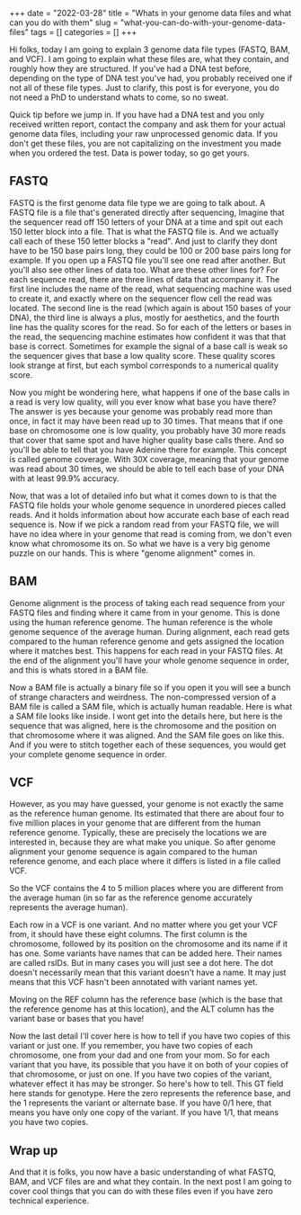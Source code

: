+++ 
date = "2022-03-28"
title = "Whats in your genome data files and what can you do with them"
slug = "what-you-can-do-with-your-genome-data-files" 
tags = []
categories = []
+++

Hi folks, today I am going to explain 3 genome data file types (FASTQ, BAM, and VCF). I am going to explain what these files are, what they contain, and roughly how they are structured. If you've had a DNA test before, depending on the type of DNA test you've had, you probably received one if not all of these file types. Just to clarify, this post is for everyone, you do not need a PhD
to understand whats to come, so no sweat.

Quick tip before we jump in. If you have had a DNA test and you only received written report, contact the company and ask them for your actual genome data files, including your raw unprocessed genomic data. If you don't get these files, you are not capitalizing on the investment you made when you ordered the test. Data is power today, so go get yours.

## FASTQ

FASTQ is the first genome data file type we are going to talk about. A FASTQ file is a file that's generated directly after sequencing, Imagine that the sequencer read off 150 letters of your DNA at a time and spit out each 150 letter block into a file. That is what the FASTQ file is. And we actually call each of these 150 letter blocks a "read". And just to clarify they dont have to be 150 base pairs long, they could be 100 or 200 base pairs long for example. If you open up a FASTQ file you'll see one read after another. But you'll also see other lines of data too. What are these other lines for? For each sequence read, there are three lines of data that accompany it. The first line includes the name of the read, what sequencing machine was used to create it, and exactly where on the sequencer flow cell the read was located. The second line is the read (which again is about 150 bases of your DNA), the third line is always a plus, mostly for aesthetics, and the fourth line has the quality scores for the read. So for each of the letters or bases in the read, the sequencing machine estimates how confident it was that that base is correct. Sometimes for example the signal of a base call is weak so the sequencer gives that base a low quality score. These quality scores look strange at first, but each symbol corresponds to a numerical quality score.

Now you might be wondering here, what happens if one of the base calls in a read is very low quality, will you ever know what base you have there? The answer is yes because your genome was probably read more than once, in fact it may have been read up to 30 times. That means that if one base on chromosome one is low quality, you probably have 30 more reads that cover that same spot and have higher quality base calls there. And so you'll be able to tell that you have Adenine there for example. This concept is called genome coverage. With 30X coverage, meaning that your genome was read about 30 times, we should be able to tell each base of your DNA with at least 99.9% accuracy.

Now, that was a lot of detailed info but what it comes down to is that the FASTQ file holds your whole genome sequence in unordered pieces called reads. And it holds information about how accurate each base of each read sequence is. Now if we pick a random read from your FASTQ file, we will have no idea where in your genome that read is coming from, we don't even know what chromosome its on. So what we have is a very big genome puzzle on our hands. This is where "genome alignment" comes in.

## BAM

Genome alignment is the process of taking each read sequence from your FASTQ files and finding where it came from in your genome. This is done using the human reference genome. The human reference is the whole genome sequence of the average human. During alignment, each read gets compared to the human reference genome and gets assigned the location where it matches best. This happens for each read in your FASTQ files. At the end of the alignment you'll have your whole genome sequence in order, and this is whats stored in a BAM file.

Now a BAM file is actually a binary file so if you open it you will see a bunch of strange characters and weirdness. The non-compressed version of a BAM file is called a SAM file, which is actually human readable. Here is what a SAM file looks like inside. I wont get into the details here, but here is the sequence that was aligned, here is the chromosome and the position on that chromosome where it was aligned. And the SAM file goes on like this. And if you were to stitch together each of these sequences, you would get your complete genome sequence in order.

## VCF

However, as you may have guessed, your genome is not exactly the same as the reference human genome. Its estimated that there are about four to five million places in your genome that are different from the human reference genome. Typically, these are precisely the locations we are interested in, because they are what make you unique. So after genome alignment your genome sequence is again compared to the human reference genome, and each place where it differs is listed in a file called VCF.

So the VCF contains the 4 to 5 million places where you are different from the average human (in so far as the reference genome accurately represents the average human).

Each row in a VCF is one variant. And no matter where you get your VCF from, it should have these eight columns. The first column is the chromosome, followed by its position on the chromosome and its name if it has one. Some variants have names that can be added here. Their names are called rsIDs. But in many cases you will just see a dot here. The dot doesn't necessarily mean that this variant doesn't have a name. It may just means that this VCF hasn't been annotated with variant names yet.

Moving on the REF column has the reference base (which is the base that the reference genome has at this location), and the ALT column has the variant base or bases that you have!

Now the last detail I'll cover here is how to tell if you have two copies of this variant or just one. If you remember, you have two copies of each chromosome, one from your dad and one from your mom. So for each variant that you have, its possible that you have it on both of your copies of that chromosome, or just on one. If you have two copies of the variant, whatever effect it has may be stronger. So here's how to tell. This GT field here stands for genotype. Here the zero represents the reference base, and the 1 represents the variant or alternate base. If you have 0/1 here, that means you have only one copy of the variant. If you have 1/1, that means you have two copies.

## Wrap up

And that it is folks, you now have a basic understanding of what FASTQ, BAM, and VCF files are and what they contain. In the next post I am going to cover cool things that you can do with these files even if you have zero technical experience.
